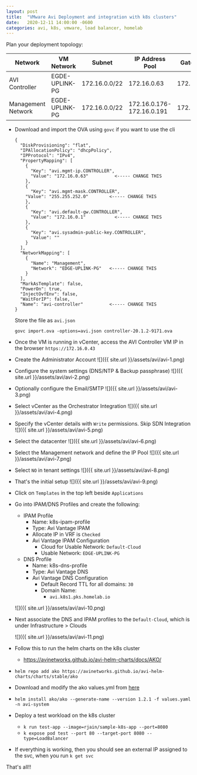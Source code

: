 ```yaml
---
layout: post
title:  "VMware Avi Deployment and integration with k8s clusters"
date:   2020-12-11 14:00:00 -0600
categories: avi, k8s, vmware, load balancer, homelab
---
```


Plan your deployment topology:

| Network | VM Network | Subnet | IP Address Pool | Gateway |
| --- | --- | --- | --- | --- |
| AVI Controller | EGDE-UPLINK-PG | 172.16.0.0/22 | 172.16.0.63 | 172.16.0.1 |
| Management Network | EGDE-UPLINK-PG | 172.16.0.0/22 | 172.16.0.176-172.16.0.191 | 172.16.0.1 |

* Download and import the OVA using `govc` if you want to use the cli

  ```
  {
    "DiskProvisioning": "flat",
    "IPAllocationPolicy": "dhcpPolicy",
    "IPProtocol": "IPv4",
    "PropertyMapping": [
      {
        "Key": "avi.mgmt-ip.CONTROLLER",
        "Value": "172.16.0.63"          <----- CHANGE THIS
      },
      {
        "Key": "avi.mgmt-mask.CONTROLLER",
      "Value": "255.255.252.0"        <----- CHANGE THIS
      },
      {
        "Key": "avi.default-gw.CONTROLLER",
        "Value": "172.16.0.1"           <----- CHANGE THIS
      },
      {
        "Key": "avi.sysadmin-public-key.CONTROLLER",
        "Value": ""
      }
    ],
    "NetworkMapping": [
      {
        "Name": "Management",
        "Network": "EDGE-UPLINK-PG"   <----- CHANGE THIS
      }
    ],
    "MarkAsTemplate": false,
    "PowerOn": true,
    "InjectOvfEnv": false,
    "WaitForIP": false,
    "Name": "avi-controller"          <----- CHANGE THIS
  }
  ```

  Store the file as `avi.json`

  `govc import.ova -options=avi.json controller-20.1.2-9171.ova`

* Once the VM is running in vCenter, access the AVI Controller VM IP in the browser `https://172.16.0.43`
  
* Create the Administrator Account
  ![]({{ site.url }}/assets/avi/avi-1.png)

* Configure the system settings (DNS/NTP & Backup passphrase)
  ![]({{ site.url }}/assets/avi/avi-2.png)

* Optionally configure the Email/SMTP
  ![]({{ site.url }}/assets/avi/avi-3.png)

* Select vCenter as the Orchestrator Integration
  ![]({{ site.url }}/assets/avi/avi-4.png)

* Specify the vCenter details with `Write` permissions. Skip SDN Integration
  ![]({{ site.url }}/assets/avi/avi-5.png)

* Select the datacenter
  ![]({{ site.url }}/assets/avi/avi-6.png)

* Select the Management network and define the IP Pool
  ![]({{ site.url }}/assets/avi/avi-7.png)

* Select `NO` in tenant settings
  ![]({{ site.url }}/assets/avi/avi-8.png)

* That's the initial setup
  ![]({{ site.url }}/assets/avi/avi-9.png)

* Click on `Templates` in the top left beside `Applications`

* Go into IPAM/DNS Profiles and create the following:
  - IPAM Profile
    - Name: k8s-ipam-profile
    - Type: Avi Vantage IPAM
    - Allocate IP in VRF is `Checked`
    - Avi Vantage IPAM Configuration
      - Cloud for Usable Network: `Default-Cloud`
      - Usable Network: `EDGE-UPLINK-PG`
  - DNS Profile
    - Name: k8s-dns-profile
    - Type: Avi Vantage DNS
    - Avi Vantage DNS Configuration
      - Default Record TTL for all domains: `30`
      - Domain Name:
        - `avi.k8s1.pks.homelab.io`
  
  ![]({{ site.url }}/assets/avi/avi-10.png)

* Next associate the DNS and IPAM profiles to the `Default-Cloud`, which is under Infrastructure > Clouds

  ![]({{ site.url }}/assets/avi/avi-11.png)

* Follow this to run the helm charts on the k8s cluster
  - https://avinetworks.github.io/avi-helm-charts/docs/AKO/

* `helm repo add ako https://avinetworks.github.io/avi-helm-charts/charts/stable/ako`

* Download and modify the ako values.yml from [here](https://github.com/avinetworks/avi-helm-charts/blob/master/charts/stable/ako/values.yaml)

* `helm install ako/ako --generate-name --version 1.2.1 -f values.yaml -n avi-system`

* Deploy a test workload on the k8s cluster
  * `k run test-app --image=rjain/sample-k8s-app --port=8080`
  * `k expose pod test --port 80 --target-port 8080 --type=LoadBalancer`

* If everything is working, then you should see an external IP assigned to the svc, when you run `k get svc`

That's all!!